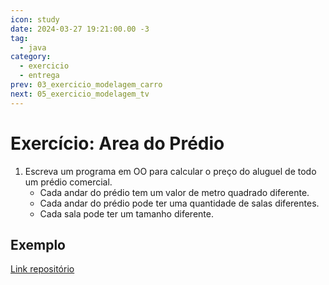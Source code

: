 ```yaml
---
icon: study
date: 2024-03-27 19:21:00.00 -3
tag:
  - java
category:
  - exercicio
  - entrega
prev: 03_exercicio_modelagem_carro
next: 05_exercicio_modelagem_tv
---
```


# Exercício: Area do Prédio


1. Escreva um programa em OO para calcular o preço do aluguel de todo um prédio comercial. 
    - Cada andar do prédio tem um valor de metro quadrado diferente. 
    - Cada andar do prédio pode ter uma quantidade de salas diferentes.
    - Cada sala pode ter um tamanho diferente.

## Exemplo

[Link repositório](https://github.com/20241-ifba-saj-ads-poo/javafx-predio)
